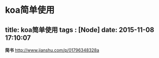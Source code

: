 ﻿# koa简单使用
title: koa简单使用
tags : [Node]
date: 2015-11-08 17:10:07
---
**简书**
http://www.jianshu.com/p/01796348328a




